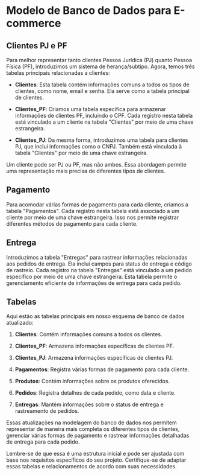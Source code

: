 # Modelo de Banco de Dados para E-commerce

## Clientes PJ e PF

Para melhor representar tanto clientes Pessoa Jurídica (PJ) quanto Pessoa Física (PF), introduzimos um sistema de herança/subtipo. Agora, temos três tabelas principais relacionadas a clientes:

- **Clientes**: Esta tabela contém informações comuns a todos os tipos de clientes, como nome, email e senha. Ela serve como a tabela principal de clientes.

- **Clientes_PF**: Criamos uma tabela específica para armazenar informações de clientes PF, incluindo o CPF. Cada registro nesta tabela está vinculado a um cliente na tabela "Clientes" por meio de uma chave estrangeira.

- **Clientes_PJ**: Da mesma forma, introduzimos uma tabela para clientes PJ, que inclui informações como o CNPJ. Também está vinculada à tabela "Clientes" por meio de uma chave estrangeira.

Um cliente pode ser PJ ou PF, mas não ambos. Essa abordagem permite uma representação mais precisa de diferentes tipos de clientes.

## Pagamento

Para acomodar várias formas de pagamento para cada cliente, criamos a tabela "Pagamentos". Cada registro nesta tabela está associado a um cliente por meio de uma chave estrangeira. Isso nos permite registrar diferentes métodos de pagamento para cada cliente.

## Entrega

Introduzimos a tabela "Entregas" para rastrear informações relacionadas aos pedidos de entrega. Ela inclui campos para status de entrega e código de rastreio. Cada registro na tabela "Entregas" está vinculado a um pedido específico por meio de uma chave estrangeira. Esta tabela permite o gerenciamento eficiente de informações de entrega para cada pedido.

## Tabelas

Aqui estão as tabelas principais em nosso esquema de banco de dados atualizado:

1. **Clientes**: Contém informações comuns a todos os clientes.

2. **Clientes_PF**: Armazena informações específicas de clientes PF.

3. **Clientes_PJ**: Armazena informações específicas de clientes PJ.

4. **Pagamentos**: Registra várias formas de pagamento para cada cliente.

5. **Produtos**: Contém informações sobre os produtos oferecidos.

6. **Pedidos**: Registra detalhes de cada pedido, como data e cliente.

7. **Entregas**: Mantém informações sobre o status de entrega e rastreamento de pedidos.

Essas atualizações na modelagem do banco de dados nos permitem representar de maneira mais completa os diferentes tipos de clientes, gerenciar várias formas de pagamento e rastrear informações detalhadas de entrega para cada pedido.

Lembre-se de que essa é uma estrutura inicial e pode ser ajustada com base nos requisitos específicos do seu projeto. Certifique-se de adaptar essas tabelas e relacionamentos de acordo com suas necessidades.
